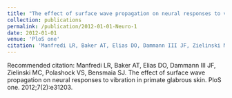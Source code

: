 ```yaml
---
title: "The effect of surface wave propagation on neural responses to vibration in primate glabrous skin."
collection: publications
permalink: /publication/2012-01-01-Neuro-1
date: 2012-01-01
venue: 'PloS one'
citation: 'Manfredi LR, Baker AT, Elias DO, Dammann III JF, Zielinski MC, Polashock VS, Bensmaia SJ. The effect of surface wave propagation on neural responses to vibration in primate glabrous skin. PloS one. 2012;7(2):e31203. '
---
```

Recommended citation: Manfredi LR, Baker AT, Elias DO, Dammann III JF, Zielinski MC, Polashock VS, Bensmaia SJ. The effect of surface wave propagation on neural responses to vibration in primate glabrous skin. PloS one. 2012;7(2):e31203. 